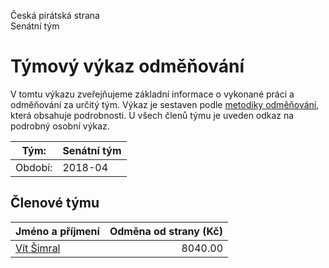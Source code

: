 Česká pirátská strana  
Senátní tým

Týmový výkaz odměňování
===========================

V tomtu výkazu zveřejňujeme základní informace o vykonané práci a odměňování
za určitý tým. Výkaz je sestaven podle [metodiky odměňování][metodika],
která obsahuje podrobnosti. U všech členů týmu je uveden odkaz na podrobný osobní výkaz.

Tým:                     | Senátní tým
-----------------------  | --------------------
Období:                  | 2018-04

Členové týmu
--------------

| Jméno a příjmení          |   Odměna od strany (Kč) |
|:--------------------------|------------------------:|
| [Vít Šimral](vit-simral/) |                 8040.00 |


[metodika]: https://redmine.pirati.cz/projects/po/wiki/Odmenovani
